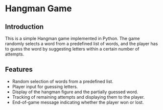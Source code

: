 # Hangman Game

## Introduction

This is a simple Hangman game implemented in Python. 
The game randomly selects a word from a predefined list of words, and the player has to guess the word by suggesting letters within a certain number of attempts.

## Features

- Random selection of words from a predefined list.
- Player input for guessing letters.
- Display of the hangman figure and the partially guessed word.
- Tracking of remaining attempts and displaying them to the player.
- End-of-game message indicating whether the player won or lost.

